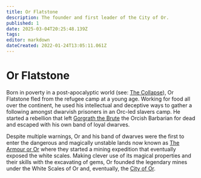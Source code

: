 ```yaml
---
title: Or Flatstone
description: The founder and first leader of the City of Or.
published: 1
date: 2025-03-04T20:25:48.139Z
tags: 
editor: markdown
dateCreated: 2022-01-24T13:05:11.061Z
---
```


# Or Flatstone
Born in poverty in a post-apocalyptic world (see: [The Collapse](/i/17)), Or Flatstone fled from the refugee camp at a young age. Working for food all over the continent, he used his intellectual and deceptive ways to gather a following amongst dwarvish prisoners in an Orc-led slavers camp. He started a rebellion that left [Gorgrath the Brute](/i/14) the Orcish Barbarian for dead and escaped with his own band of loyal dwarves.

Despite multiple warnings, Or and his band of dwarves were the first to enter the dangerous and magically unstable lands now known as [The Armour or Or](/i/12) where they started a mining expedition that eventually exposed the white scales. Making clever use of its magical properties and their skills with the excavating of gems, Or founded the legendary mines under the White Scales of Or and, eventually, the [City of Or](/i/11).